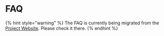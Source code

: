 # FAQ

{% hint style="warning" %}
The FAQ is currently being migrated from the [Project Website](https://speclink.me/specsync-faq). Please check it there.
{% endhint %}

